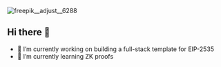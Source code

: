 
![freepik__adjust__6288](https://github.com/user-attachments/assets/b66f9170-8c7d-48d1-97da-b62554583c6d)

## Hi there 👋


- 🔭 I’m currently working on building a full-stack template for EIP-2535
- 🌱 I’m currently learning ZK proofs
